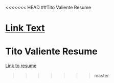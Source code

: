 <<<<<<< HEAD
##Tito Valiente Resume

[Link Text](https://titovaliente.github.io/tito-resume/)
=======
# Tito Valiente Resume
[Link to resume](https://titovaliente.github.io/tito-resume/)
>>>>>>> master
